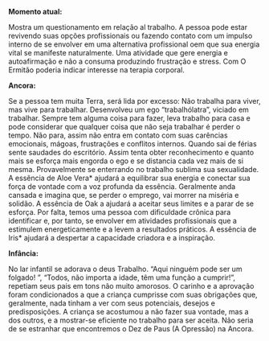 **Momento atual:**

 Mostra um questionamento em relação al trabalho. A pessoa pode estar revivendo suas opções profissionais ou fazendo contato com um impulso interno de se envolver em uma alternativa profissional oem que sua energia vital se manifeste naturalmente. Uma atividade que gere energia e autoafirmação e não a consuma produzindo frustração e stress. Com O Ermitão poderia indicar interesse na terapia corporal. 


 **Ancora:** 

Se a pessoa tem muita Terra, será lida por excesso: Não trabalha para viver, mas vive para trabalhar. Desenvolveu um ego “trabalhólatra”, viciado em trabalhar. Sempre tem alguma coisa para fazer, leva trabalho para casa e pode considerar que qualquer coisa que não seja trabalhar é perder o tempo. Não para, assim não entra em contato com suas carências emocionais, mágoas, frustrações e conflitos internos. Quando sai de férias sente saudades do escritório. Assim tenta obter reconhecimento e quanto mais se esforça mais engorda o ego e se distancia cada vez mais de si mesma. Provavelmente se enterrando no trabalho sublima sua sexualidade. A essência de Aloe Vera* ajudará a equilibrar sua energia e conectar sua força de vontade com a voz profunda da essência. Geralmente anda cansada e imagina que, se perder o emprego, vai morrer na miséria e solidão. A essência de Oak a ajudará a aceitar seus limites e a parar de se esforça. Por falta, temos uma pessoa com dificuldade crônica para identificar e, por tanto, se envolver em atividades profissionais que a estimulem energeticamente e a levem a resultados práticos. A essência de Iris* ajudará a despertar a capacidade criadora e a inspiração. 


**Infância:**

 No lar infantil se adorava o deus Trabalho. “Aqui ninguém pode ser um folgado! ”, “Todos, não importa a idade, têm uma função a cumprir!”, repetiam seus pais em tons não muito amorosos. O carinho e a aprovação foram condicionados a que a criança cumprisse com suas obrigações que, geralmente, nada tinham a ver com seus potenciais, desejos e predisposições. A criança se acostumou a não fazer sua vontade, mas a dos outros, e a mostrar-se eficiente no trabalho para ser aceita. Não seria de se estranhar que encontremos o Dez de Paus (A Opressão) na Ancora.
